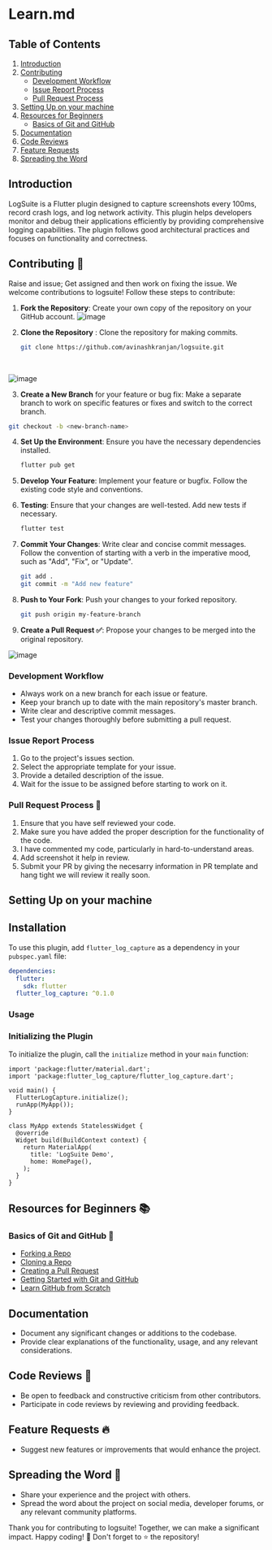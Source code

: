 # Learn.md

## Table of Contents
1. [Introduction](#introduction)
2. [Contributing](#contributing-)
   - [Development Workflow](#development-workflow)
   - [Issue Report Process](#issue-report-process)
   - [Pull Request Process](#pull-request-process-)
3. [Setting Up on your machine](#setting-up-on-your-machine)
4. [Resources for Beginners](#resources-for-beginners-)
   - [Basics of Git and GitHub](#basics-of-git-and-github-)
5. [Documentation](#documentation)
6. [Code Reviews](#code-reviews-)
7. [Feature Requests](#feature-requests-)
8. [Spreading the Word](#spreading-the-word-)


## Introduction
LogSuite is a Flutter plugin designed to capture screenshots every 100ms, record crash logs, and log network activity. This plugin helps developers monitor and debug their applications efficiently by providing comprehensive logging capabilities. The plugin follows good architectural practices and focuses on functionality and correctness.


## Contributing 📝
Raise and issue; Get assigned and then work on fixing the issue.
We welcome contributions to logsuite! Follow these steps to contribute:

1. **Fork the Repository**: Create your own copy of the repository on your GitHub account.
![image](https://github.com/debangi29/logsuite/assets/117537653/98030f11-d554-49ac-9ff3-5742e35579db)

2. **Clone the Repository** : Clone the repository for making commits.
   ```bash
   git clone https://github.com/avinashkranjan/logsuite.git
   ```
      <br>
   
![image](https://github.com/debangi29/logsuite/assets/117537653/78e7c9a9-c63a-4e9f-9fe1-1625debb3890)


3. **Create a New Branch** for your feature or bug fix: Make a separate branch to work on specific features or fixes and switch to the correct branch.
```bash
git checkout -b <new-branch-name>
```
4. **Set Up the Environment**: Ensure you have the necessary dependencies installed.
    ```bash
    flutter pub get
    ```
5. **Develop Your Feature**: Implement your feature or bugfix. Follow the existing code style and conventions.

6. **Testing**: Ensure that your changes are well-tested. Add new tests if necessary.
    ```bash
    flutter test
    ```

7. **Commit Your Changes**: Write clear and concise commit messages. Follow the convention of starting with a verb in the imperative mood, such as "Add", "Fix", or "Update".
    ```bash
    git add .
    git commit -m "Add new feature"
    ```

8. **Push to Your Fork**: Push your changes to your forked repository.
    ```bash
    git push origin my-feature-branch
    ```
9. **Create a Pull Request ✅**: Propose your changes to be merged into the original repository.
   <br>
   
![image](https://github.com/debangi29/logsuite/assets/117537653/1f784ae3-c5b4-4842-8928-5b33f89e757b)

### Development Workflow
- Always work on a new branch for each issue or feature.
- Keep your branch up to date with the main repository's master branch.
- Write clear and descriptive commit messages.
- Test your changes thoroughly before submitting a pull request.

### Issue Report Process
1. Go to the project's issues section.
2. Select the appropriate template for your issue.
3. Provide a detailed description of the issue.
4. Wait for the issue to be assigned before starting to work on it.

### **Pull Request Process 🚀**

1. Ensure that you have self reviewed your code.
2. Make sure you have added the proper description for the functionality of the code.
3. I have commented my code, particularly in hard-to-understand areas.
4. Add screenshot it help in review.
5. Submit your PR by giving the necesarry information in PR template and hang tight we will review it really soon.

## Setting Up on your machine
## Installation

To use this plugin, add `flutter_log_capture` as a dependency in your `pubspec.yaml` file:

```yaml
dependencies:
  flutter:
    sdk: flutter
  flutter_log_capture: ^0.1.0
```

### Usage

### Initializing the Plugin
To initialize the plugin, call the `initialize` method in your `main` function:

```
import 'package:flutter/material.dart';
import 'package:flutter_log_capture/flutter_log_capture.dart';

void main() {
  FlutterLogCapture.initialize();
  runApp(MyApp());
}

class MyApp extends StatelessWidget {
  @override
  Widget build(BuildContext context) {
    return MaterialApp(
      title: 'LogSuite Demo',
      home: HomePage(),
    );
  }
}
```

## Resources for Beginners 📚
### Basics of Git and GitHub 📂
- [Forking a Repo](https://help.github.com/en/articles/fork-a-repo)
- [Cloning a Repo](https://help.github.com/en/articles/cloning-a-repository)
- [Creating a Pull Request](https://help.github.com/en/articles/creating-a-pull-request)
- [Getting Started with Git and GitHub](https://guides.github.com/introduction/git-handbook/)
- [Learn GitHub from Scratch](https://www.youtube.com/watch?v=w3jLJU7DT5E)


## Documentation
- Document any significant changes or additions to the codebase.
- Provide clear explanations of the functionality, usage, and any relevant considerations.

## Code Reviews 🔎
- Be open to feedback and constructive criticism from other contributors.
- Participate in code reviews by reviewing and providing feedback.

## Feature Requests 🔥
- Suggest new features or improvements that would enhance the project.

## Spreading the Word 👐
- Share your experience and the project with others.
- Spread the word about the project on social media, developer forums, or any relevant community platforms.


Thank you for contributing to logsuite! Together, we can make a significant impact. Happy coding! 🚀
Don't forget to ⭐ the repository!
   
